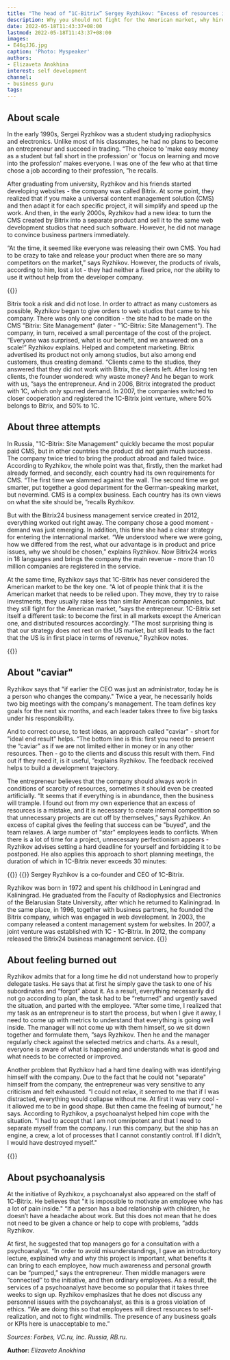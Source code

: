 ```yaml
---
title: "The head of “1C-Bitrix” Sergey Ryzhikov: “Excess of resources is a mistake”"
description: Why you should not fight for the American market, why hire a psychoanalyst in an IT company, how to delegate tasks and not regret it - in a selection of statements by 1C-Bitrix co-founder Sergey Ryzhikov
date: 2022-05-18T11:43:37+08:00
lastmod: 2022-05-18T11:43:37+08:00
images:
- E46qJJG.jpg
caption: 'Photo: Myspeaker'
authors:
- Elizaveta Anokhina
interest: self development
channel: 
- business guru
tags: 
---
```


About scale
-----------

In the early 1990s, Sergei Ryzhikov was a student studying radiophysics and electronics. Unlike most of his classmates, he had no plans to become an entrepreneur and succeed in trading. “The choice to 'make easy money as a student but fall short in the profession' or 'focus on learning and move into the profession' makes everyone. I was one of the few who at that time chose a job according to their profession, ”he recalls.

After graduating from university, Ryzhikov and his friends started developing websites - the company was called Bitrix. At some point, they realized that if you make a universal content management solution (CMS) and then adapt it for each specific project, it will simplify and speed up the work. And then, in the early 2000s, Ryzhikov had a new idea: to turn the CMS created by Bitrix into a separate product and sell it to the same web development studios that need such software. However, he did not manage to convince business partners immediately.

“At the time, it seemed like everyone was releasing their own CMS. You had to be crazy to take and release your product when there are so many competitors on the market,” says Ryzhikov. However, the products of rivals, according to him, lost a lot - they had neither a fixed price, nor the ability to use it without help from the developer company.

{{<ads>}}

Bitrix took a risk and did not lose. In order to attract as many customers as possible, Ryzhikov began to give orders to web studios that came to his company. There was only one condition - the site had to be made on the CMS "Bitrix: Site Management" (later - "1C-Bitrix: Site Management"). The company, in turn, received a small percentage of the cost of the project. “Everyone was surprised, what is our benefit, and we answered: on a scale!” Ryzhikov explains. Helped and competent marketing. Bitrix advertised its product not only among studios, but also among end customers, thus creating demand. “Clients came to the studios, they answered that they did not work with Bitrix, the clients left. After losing ten clients, the founder wondered: why waste money? And he began to work with us, ”says the entrepreneur. And in 2006, Bitrix integrated the product with 1C, which only spurred demand. In 2007, the companies switched to closer cooperation and registered the 1C-Bitrix joint venture, where 50% belongs to Bitrix, and 50% to 1C.

About three attempts
--------------------

In Russia, "1C-Bitrix: Site Management" quickly became the most popular paid CMS, but in other countries the product did not gain much success. The company twice tried to bring the product abroad and failed twice. According to Ryzhikov, the whole point was that, firstly, then the market had already formed, and secondly, each country had its own requirements for CMS. “The first time we slammed against the wall. The second time we got smarter, put together a good department for the German-speaking market, but nevermind. CMS is a complex business. Each country has its own views on what the site should be, ”recalls Ryzhikov.

But with the Bitrix24 business management service created in 2012, everything worked out right away. The company chose a good moment - demand was just emerging. In addition, this time she had a clear strategy for entering the international market. “We understood where we were going, how we differed from the rest, what our advantage is in product and price issues, why we should be chosen,” explains Ryzhikov. Now Bitrix24 works in 18 languages ​​and brings the company the main revenue - more than 10 million companies are registered in the service.

At the same time, Ryzhikov says that 1C-Bitrix has never considered the American market to be the key one. “A lot of people think that it is the American market that needs to be relied upon. They move, they try to raise investments, they usually raise less than similar American companies, but they still fight for the American market, ”says the entrepreneur. 1C-Bitrix set itself a different task: to become the first in all markets except the American one, and distributed resources accordingly. “The most surprising thing is that our strategy does not rest on the US market, but still leads to the fact that the US is in first place in terms of revenue,” Ryzhikov notes.

{{<ads>}}

About "caviar"
--------------

Ryzhikov says that "if earlier the CEO was just an administrator, today he is a person who changes the company." Twice a year, he necessarily holds two big meetings with the company's management. The team defines key goals for the next six months, and each leader takes three to five big tasks under his responsibility.

And to correct course, to test ideas, an approach called "caviar" - short for "ideal end result" helps. “The bottom line is this: first you need to present the “caviar” as if we are not limited either in money or in any other resources. Then - go to the clients and discuss this result with them. Find out if they need it, is it useful, ”explains Ryzhikov. The feedback received helps to build a development trajectory.

The entrepreneur believes that the company should always work in conditions of scarcity of resources, sometimes it should even be created artificially. “It seems that if everything is in abundance, then the business will trample. I found out from my own experience that an excess of resources is a mistake, and it is necessary to create internal competition so that unnecessary projects are cut off by themselves,” says Ryzhikov. An excess of capital gives the feeling that success can be "buyed", and the team relaxes. A large number of "star" employees leads to conflicts. When there is a lot of time for a project, unnecessary perfectionism appears - Ryzhikov advises setting a hard deadline for yourself and forbidding it to be postponed. He also applies this approach to short planning meetings, the duration of which in 1C-Bitrix never exceeds 30 minutes:

{{<ads>}}
{{<info>}}
Sergey Ryzhikov is a co-founder and CEO of 1C-Bitrix.

Ryzhikov was born in 1972 and spent his childhood in Leningrad and Kaliningrad. He graduated from the Faculty of Radiophysics and Electronics of the Belarusian State University, after which he returned to Kaliningrad. In the same place, in 1996, together with business partners, he founded the Bitrix company, which was engaged in web development. In 2003, the company released a content management system for websites. In 2007, a joint venture was established with 1C - 1C-Bitrix. In 2012, the company released the Bitrix24 business management service.
{{</info>}}

About feeling burned out
------------------------

Ryzhikov admits that for a long time he did not understand how to properly delegate tasks. He says that at first he simply gave the task to one of his subordinates and “forgot” about it. As a result, everything necessarily did not go according to plan, the task had to be “returned” and urgently saved the situation, and parted with the employee. “After some time, I realized that my task as an entrepreneur is to start the process, but when I give it away, I need to come up with metrics to understand that everything is going well inside. The manager will not come up with them himself, so we sit down together and formulate them, ”says Ryzhikov. Then he and the manager regularly check against the selected metrics and charts. As a result, everyone is aware of what is happening and understands what is good and what needs to be corrected or improved.

Another problem that Ryzhikov had a hard time dealing with was identifying himself with the company. Due to the fact that he could not "separate" himself from the company, the entrepreneur was very sensitive to any criticism and felt exhausted. “I could not relax, it seemed to me that if I was distracted, everything would collapse without me. At first it was very cool - it allowed me to be in good shape. But then came the feeling of burnout,” he says. According to Ryzhikov, a psychoanalyst helped him cope with the situation. “I had to accept that I am not omnipotent and that I need to separate myself from the company. I run this company, but the ship has an engine, a crew, a lot of processes that I cannot constantly control. If I didn't, I would have destroyed myself."

{{<ads>}}

About psychoanalysis
--------------------

At the initiative of Ryzhikov, a psychoanalyst also appeared on the staff of 1C-Bitrix. He believes that "it is impossible to motivate an employee who has a lot of pain inside." “If a person has a bad relationship with children, he doesn’t have a headache about work. But this does not mean that he does not need to be given a chance or help to cope with problems, ”adds Ryzhikov.

At first, he suggested that top managers go for a consultation with a psychoanalyst. “In order to avoid misunderstandings, I gave an introductory lecture, explained why and why this project is important, what benefits it can bring to each employee, how much awareness and personal growth can be “pumped,” says the entrepreneur. Then middle managers were “connected” to the initiative, and then ordinary employees. As a result, the services of a psychoanalyst have become so popular that it takes three weeks to sign up. Ryzhikov emphasizes that he does not discuss any personnel issues with the psychoanalyst, as this is a gross violation of ethics. “We are doing this so that employees will direct resources to self-realization, and not to fight windmills. The presence of any business goals or KPIs here is unacceptable to me.”

_Sources: Forbes, VC.ru, Inc. Russia, RB.ru._

**Author:** *Elizaveta Anokhina*